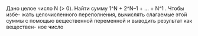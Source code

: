  Дано целое число N (> 0). Найти сумму 1^N + 2^N–1 + ... + N^1 . Чтобы избе-
 жать целочисленного переполнения, вычислять слагаемые этой суммы с
 помощью вещественной переменной и выводить результат как веществен-
 ное число

